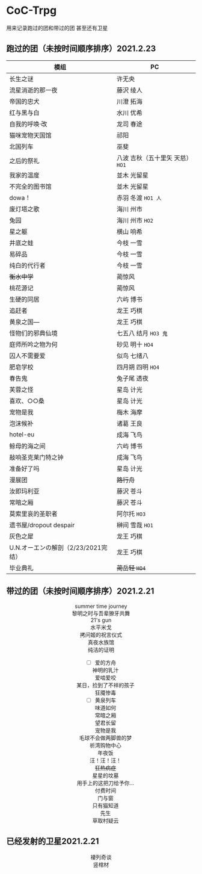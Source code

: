 # CoC-Trpg

用来记录跑过的团和带过的团 甚至还有卫星

## 跑过的团（未按时间顺序排序）2021.2.23
|模组|PC|
|-------|-------|
|长生之谜|许无央|
|流星消逝的那一夜|藤沢 绫人| 
|帝国的忠犬|川澄 拓海|
|红与黑与白|水川 优希|
|自我的呼唤·改|龙司 春途|
|猫咪宠物天国馆|祁阳|
|北国列车|巫斐|
|之后的祭礼|八波 吉秋（五十里矢 天慈）`HO1`|
|我家的温度|並木 光留星|
|不完全的图书馆|並木 光留星|
|dowa！|赤羽 冬渡 `HO1 人`|
|废灯塔之歌|海川 州市|
|兔园|海川 州市 `HO2`|
|星之躯|横山 响希|
|井底之蛙|今枝 一雪|
|易碎品|今枝 一雪|
|纯白的代行者|今枝 一雪|
|~~衡水中学~~|蔺惊风|
|桃花源记|蔺惊风|
|生硬的同居|六屿 博书|
|追赶者|龙王 巧棋|>
|黄泉之国—|龙王 巧棋|
|怪物们的邪典仙境|七五八 结月 `HO3 鬼`|
|庭师所吟之物为何|砂见 明十 `HO4`|
|囚人不需要爱|似鸟 七绪八|
|肥皂学校|四月朔 四明 `HO4`|
|春告鬼|兔子尾 透夜|
|芙蓉之怪|星岛 计光|
|喜欢、○○桑|星岛 计光|
|宠物是我|梅木 海摩|
|泡沫候补|诸葛 王良|
|hotel-eu|成海 飞鸟|
|鲸母的海之间|六屿 博书|
|敲响圣克莱门特之钟|成海 飞鸟|
|准备好了吗|星岛 计光|
|漫展团|~~路行舟~~|
|汝即玛利亚|藤沢 苍斗|
|常暗之厢|藤沢 苍斗|
|莫索里哀的圣职者|阿尔托 `HO3`|
|遗书屋/dropout despair|榊间 雪哉 `HO1`|
|灰色之犀|龙王 巧棋|
|U.N.オーエンの解剖（2/23/2021完结）|龙王 巧棋|
|毕业典礼|~~蔺岳轻 `HO4`~~|

## 带过的团（未按时间顺序排序）2021.2.21
<div align="center">
  
summer time journey<br>
黎明之时与吾辈獠牙共舞<br>
21's gun<br>
水平米戈<br>
拷问姬的祝言仪式<br>
真夜水族馆<br>
纯洁的证明<br>
- [ ] 爱的方舟<br>
神明的乳汁<br>
爱啮爱咬<br>
某日，捡到了不祥的孩子<br>
狂魇惨毒<br>
- [ ] 黄泉列车<br>
味道如何<br>
常暗之厢<br>
望君长留<br>
宠物是我<br>
毛球不会做两脚兽的梦<br>
祈湾购物中心<br>
年夜饭<br>
汪！汪！汪！<br>
~~狂热病症~~<br>
星星的坟墓<br>
用手上的这把刀给予你…<br>
付费时间<br>
门与窗<br>
只有猫知道<br>
先生<br>
草取村疑云<br>

</div>

## 已经发射的卫星2021.2.21
<div align="center">
  
褄列奇谈<br>
竖棺材<br>

</div>
